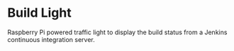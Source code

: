 # Build Light

Raspberry Pi powered traffic light to display the build status from a Jenkins continuous integration server.
